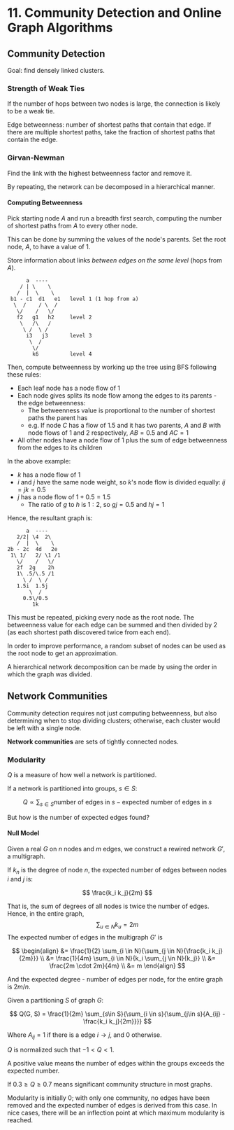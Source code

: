 # 11. Community Detection and Online Graph Algorithms

## Community Detection

Goal: find densely linked clusters.

### Strength of Weak Ties

If the number of hops between two nodes is large, the connection is likely to be a weak tie.

Edge betweenness: number of shortest paths that contain that edge. If there are multiple shortest paths, take the fraction of shortest paths that contain the edge.

### Girvan-Newman

Find the link with the highest betweenness factor and remove it.

By repeating, the network can be decomposed in a hierarchical manner.

#### Computing Betweenness

Pick starting node $A$ and run a breadth first search, computing the number of shortest paths from $A$ to every other node.

This can be done by summing the values of the node's parents. Set the root node, $A$, to have a value of $1$.

Store information about links *between edges on the same level* (hops from $A$).

```
      a  ----
    / | \    \
   /  |  \    \
 b1 - c1  d1   e1   level 1 (1 hop from a)
  \  /    / \  /
   \/    /   \/
   f2   g1   h2     level 2
    \   /\   /
     \ /  \ /
      i3   j3       level 3
       \  /
        \/
        k6          level 4
```

Then, compute betweenness by working up the tree using BFS following these rules:

- Each leaf node has a node flow of $1$
- Each node gives splits its node flow among the edges to its parents - the edge betweenness:
  - The betweenness value is proportional to the number of shortest paths the parent has
  - e.g. If node $C$ has a flow of $1.5$ and it has two parents, $A$ and $B$ with node flows of $1$ and $2$ respectively, $AB = 0.5$ and $AC = 1$
- All other nodes have a node flow of $1$ plus the sum of edge betweenness from the edges to its children

In the above example:

- $k$ has a node flow of $1$
- $i$ and $j$ have the same node weight, so $k$'s node flow is divided equally: $ij = jk = 0.5$
- $j$ has a node flow of $1 + 0.5 = 1.5$
  - The ratio of $g$ to $h$ is $1:2$, so $gj = 0.5$ and $hj = 1$

Hence, the resultant graph is:

```
      a  ----
   2/2| \4  2\
   /  |  \    \
2b - 2c  4d   2e
 1\ 1/   2/ \1 /1
   \/    /   \/
   2f  2g    2h
   1\ .5/\.5 /1
     \ /  \ /
   1.5i  1.5j
       \  /
     0.5\/0.5
        1k
```

This must be repeated, picking every node as the root node. The betweenness value for each edge can be summed and then divided by 2 (as each shortest path discovered twice from each end).

In order to improve performance, a random subset of nodes can be used as the root node to get an approximation.

A hierarchical network decomposition can be made by using the order in which the graph was divided.

## Network Communities

Community detection requires not just computing betweenness, but also determining when to stop dividing clusters; otherwise, each cluster would be left with a single node.

**Network communities** are sets of tightly connected nodes.

<!--
Edges that link two communities, and how strongly an edge is within a community TODO lecture

What defines a community: does the output of the algorithm match our intuitive sense of what a community is?
--->

### Modularity

$Q$ is a measure of how well a network is partitioned.

If a network is partitioned into groups, $s \in S$:

$$
Q \propto \sum_{s \in S}{
  \textrm{number of edges in } s -
  \textrm{expected number of edges in } s}
$$

But how is the number of expected edges found?

#### Null Model

Given a real $G$ on $n$ nodes and $m$ edges, we construct a rewired network $G'$, a multigraph.

If $k_n$ is the degree of node $n$, the expected number of edges between nodes $i$ and $j$ is:

$$
\frac{k_i k_j}{2m}
$$

That is, the sum of degrees of all nodes is twice the number of edges. Hence, in the entire graph,
$$
\sum_{u \in N}{k_u} = 2m
$$
The expected number of edges in the multigraph $G'$ is

$$
\begin{align}
&= \frac{1}{2} \sum_{i \in N}{\sum_{j \in N}{\frac{k_i k_j}{2m}}} \\
&= \frac{1}{4m} \sum_{i \in N}{k_i \sum_{j \in N}{k_j}} \\
&= \frac{2m \cdot 2m}{4m} \\
&= m
\end{align}
$$

And the expected degree - number of edges per node, for the entire graph is $2m/n$.

Given a partitioning $S$ of graph $G$:

$$
Q(G, S) = \frac{1}{2m} \sum_{s\in S}{\sum_{i \in s}{\sum_{j\in s}{A_{ij} - \frac{k_i k_j}{2m}}}}
$$

Where $A_{ij} = 1$ if there is a edge $i \rightarrow j$, and $0$ otherwise.

$Q$ is normalized such that $-1 \lt Q \lt 1$.

A positive value means the number of edges within the groups exceeds the expected number.

If $0.3 \ge Q \ge 0.7$ means significant community structure in most graphs.

Modularity is initially 0; with only one community, no edges have been removed and the expected number of edges is derived from this case. In nice cases, there will be an inflection point at which maximum modularity is reached.
